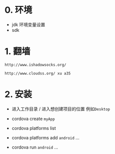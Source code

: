 # 0. 环境

* jdk 环境变量设置
* sdk

# 1. 翻墙

	http://www.ishadowsocks.org/

	http://www.cloudss.org/ xu a35

# 2. 安装

* 进入工作目录 / 进入想创建项目的位置 例如`Desktop`

* cordova create `myApp`
* cordova platforms list
* cordova platforms add `android`
...
* cordova run `android`
...
